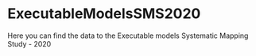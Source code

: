 # ExecutableModelsSMS2020
Here you can find the data to the Executable models Systematic Mapping Study - 2020
